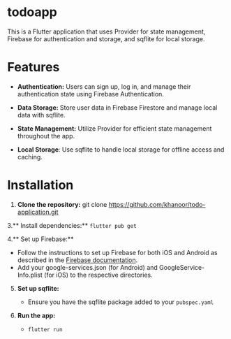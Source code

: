 # todoapp

This is a Flutter application that uses Provider for state management, Firebase for authentication and storage, and sqflite for local storage.

# Features
- **Authentication:** Users can sign up, log in, and manage their authentication state using Firebase Authentication.

- **Data Storage:** Store user data in Firebase Firestore and manage local data with sqflite.

- **State Management:** Utilize Provider for efficient state management throughout the app.

- **Local Storage**: Use sqflite to handle local storage for offline access and caching.

# Installation
1. **Clone the repository:**
   git clone https://github.com/khanoor/todo-application.git
   
3.** Install dependencies:**
   ```flutter pub get```
   
4.** Set up Firebase:**
   - Follow the instructions to set up Firebase for both iOS and Android as described in the [Firebase documentation](https://firebase.google.com/docs/flutter/setup?platform=android).
   - Add your google-services.json (for Android) and GoogleService-Info.plist (for iOS) to the respective directories.
  
5. **Set up sqflite:**
   - Ensure you have the sqflite package added to your ```pubspec.yaml```

6. **Run the app:**
   - ```flutter run```

